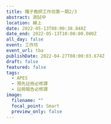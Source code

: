 ```yaml
---
title: 種子教師工作坊第一期2/3
abstract: 測試中
location: 線上
date: 2022-05-13T08:00:38.848Z
date_end: 2022-05-13T10:00:00.000Z
all_day: false
event: 工作坊
event_url: tba
publishDate: 2022-04-27T08:00:03.674Z
draft: false
featured: false
tags:
  - APES
  - 預先註冊必修課
  - 註冊報告必修課
image:
  filename: ""
  focal_point: Smart
  preview_only: false
---
```


